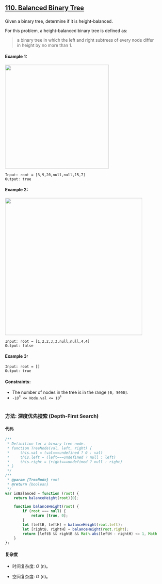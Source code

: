 ## [110. Balanced Binary Tree](https://leetcode.com/problems/balanced-binary-tree/)

###

Given a binary tree, determine if it is height-balanced.

For this problem, a height-balanced binary tree is defined as:

> a binary tree in which the left and right subtrees of every node differ in height by no more than 1.

#### Example 1:

<img src="https://assets.leetcode.com/uploads/2020/10/06/balance_1.jpg" width="342" />

```
Input: root = [3,9,20,null,null,15,7]
Output: true
```

#### Example 2:

<img src="https://assets.leetcode.com/uploads/2020/10/06/balance_2.jpg" width="452" />

```
Input: root = [1,2,2,3,3,null,null,4,4]
Output: false
```

#### Example 3:

```
Input: root = []
Output: true
```

#### Constraints:

-   The number of nodes in the tree is in the range `[0, 5000]`.
-   `-10`<sup>`4`</sup>` <= Node.val <= 10`<sup>`4`</sup>

#

### 方法: 深度优先搜索 (Depth-First Search)

#### 代码

```javascript
/**
 * Definition for a binary tree node.
 * function TreeNode(val, left, right) {
 *     this.val = (val===undefined ? 0 : val)
 *     this.left = (left===undefined ? null : left)
 *     this.right = (right===undefined ? null : right)
 * }
 */
/**
 * @param {TreeNode} root
 * @return {boolean}
 */
var isBalanced = function (root) {
    return balanceHeight(root)[0];

    function balanceHeight(root) {
        if (root === null) {
            return [true, 0];
        }
        let [leftB, leftH] = balanceHeight(root.left);
        let [rightB, rightH] = balanceHeight(root.right);
        return [leftB && rightB && Math.abs(leftH - rightH) <= 1, Math.max(leftH, rightH) + 1];
    }
};
```

#### 复杂度

-   时间复杂度: _O_ (n)。

-   空间复杂度: _O_ (n)。
